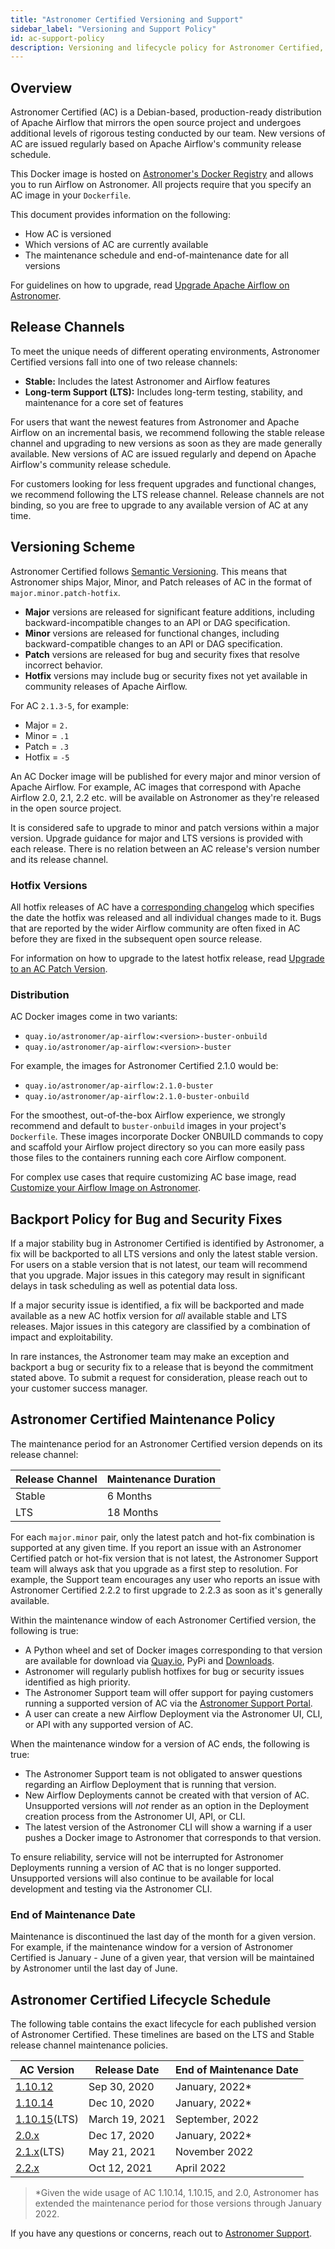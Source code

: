 ```yaml
---
title: "Astronomer Certified Versioning and Support"
sidebar_label: "Versioning and Support Policy"
id: ac-support-policy
description: Versioning and lifecycle policy for Astronomer Certified, our Apache Airflow offering for Astronomer Enterprise.
---
```


## Overview

Astronomer Certified (AC) is a Debian-based, production-ready distribution of Apache Airflow that mirrors the open source project and undergoes additional levels of rigorous testing conducted by our team. New versions of AC are issued regularly based on Apache Airflow's community release schedule.

This Docker image is hosted on [Astronomer's Docker Registry](https://quay.io/repository/astronomer/ap-airflow?tab=tags) and allows you to run Airflow on Astronomer. All projects require that you specify an AC image in your `Dockerfile`.

This document provides information on the following:

- How AC is versioned
- Which versions of AC are currently available
- The maintenance schedule and end-of-maintenance date for all versions

For guidelines on how to upgrade, read [Upgrade Apache Airflow on Astronomer](manage-airflow-versions.md).

## Release Channels

To meet the unique needs of different operating environments, Astronomer Certified versions fall into one of two release channels:

- **Stable:** Includes the latest Astronomer and Airflow features
- **Long-term Support (LTS):** Includes long-term testing, stability, and maintenance for a core set of features

For users that want the newest features from Astronomer and Apache Airflow on an incremental basis, we recommend following the stable release channel and upgrading to new versions as soon as they are made generally available. New versions of AC are issued regularly and depend on Apache Airflow's community release schedule.

For customers looking for less frequent upgrades and functional changes, we recommend following the LTS release channel. Release channels are not binding, so you are free to upgrade to any available version of AC at any time.

## Versioning Scheme

Astronomer Certified follows [Semantic Versioning](https://semver.org/). This means that Astronomer ships Major, Minor, and Patch releases of AC in the format of `major.minor.patch-hotfix`.

- **Major** versions are released for significant feature additions, including backward-incompatible changes to an API or DAG specification.
- **Minor** versions are released for functional changes, including backward-compatible changes to an API or DAG specification.
- **Patch** versions are released for bug and security fixes that resolve incorrect behavior.
- **Hotfix** versions may include bug or security fixes not yet available in community releases of Apache Airflow.

For AC `2.1.3-5`, for example:

- Major = `2.`
- Minor = `.1`
- Patch = `.3`
- Hotfix = `-5`

An AC Docker image will be published for every major and minor version of Apache Airflow. For example, AC images that correspond with Apache Airflow 2.0, 2.1, 2.2 etc. will be available on Astronomer as they're released in the open source project.

It is considered safe to upgrade to minor and patch versions within a major version. Upgrade guidance for major and LTS versions is provided with each release. There is no relation between an AC release's version number and its release channel.

### Hotfix Versions

All hotfix releases of AC have a [corresponding changelog](https://github.com/astronomer/ap-airflow/blob/master/2.1.0/CHANGELOG.md) which specifies the date the hotfix was released and all individual changes made to it. Bugs that are reported by the wider Airflow community are often fixed in AC before they are fixed in the subsequent open source release.

For information on how to upgrade to the latest hotfix release, read [Upgrade to an AC Patch Version](manage-airflow-versions.md#patch-versions-of-astronomer-certified).

### Distribution

AC Docker images come in two variants:

- `quay.io/astronomer/ap-airflow:<version>-buster-onbuild`
- `quay.io/astronomer/ap-airflow:<version>-buster`

For example, the images for Astronomer Certified 2.1.0 would be:

- `quay.io/astronomer/ap-airflow:2.1.0-buster`
- `quay.io/astronomer/ap-airflow:2.1.0-buster-onbuild`

For the smoothest, out-of-the-box Airflow experience, we strongly recommend and default to `buster-onbuild` images in your project's `Dockerfile`. These images incorporate Docker ONBUILD commands to copy and scaffold your Airflow project directory so you can more easily pass those files to the containers running each core Airflow component.

For complex use cases that require customizing AC base image, read [Customize your Airflow Image on Astronomer](customize-image.md).

## Backport Policy for Bug and Security Fixes

If a major stability bug in Astronomer Certified is identified by Astronomer, a fix will be backported to all LTS versions and only the latest stable version. For users on a stable version that is not latest, our team will recommend that you upgrade. Major issues in this category may result in significant delays in task scheduling as well as potential data loss.

If a major security issue is identified, a fix will be backported and made available as a new AC hotfix version for _all_ available stable and LTS releases. Major issues in this category are classified by a combination of impact and exploitability.

In rare instances, the Astronomer team may make an exception and backport a bug or security fix to a release that is beyond the commitment stated above. To submit a request for consideration, please reach out to your customer success manager.

## Astronomer Certified Maintenance Policy

The maintenance period for an Astronomer Certified version depends on its release channel:

| Release Channel | Maintenance Duration |
| --------------- | -------------------- |
| Stable          | 6 Months             |
| LTS             | 18 Months            |

For each `major.minor` pair, only the latest patch and hot-fix combination is supported at any given time. If you report an issue with an Astronomer Certified patch or hot-fix version that is not latest, the Astronomer Support team will always ask that you upgrade as a first step to resolution. For example, the Support team encourages any user who reports an issue with Astronomer Certified 2.2.2 to first upgrade to 2.2.3 as soon as it's generally available.

Within the maintenance window of each Astronomer Certified version, the following is true:

- A Python wheel and set of Docker images corresponding to that version are available for download via [Quay.io](http://quay.io), PyPi and [Downloads](https://www.astronomer.io/downloads).
- Astronomer will regularly publish hotfixes for bug or security issues identified as high priority.
- The Astronomer Support team will offer support for paying customers running a supported version of AC via the [Astronomer Support Portal](https://support.astronomer.io).
- A user can create a new Airflow Deployment via the Astronomer UI, CLI, or API with any supported version of AC.

When the maintenance window for a version of AC ends, the following is true:

- The Astronomer Support team is not obligated to answer questions regarding an Airflow Deployment that is running that version.
- New Airflow Deployments cannot be created with that version of AC. Unsupported versions will _not_ render as an option in the Deployment creation process from the Astronomer UI, API, or CLI.
- The latest version of the Astronomer CLI will show a warning if a user pushes a Docker image to Astronomer that corresponds to that version.

To ensure reliability, service will not be interrupted for Astronomer Deployments running a version of AC that is no longer supported. Unsupported versions will also continue to be available for local development and testing via the Astronomer CLI.

### End of Maintenance Date

Maintenance is discontinued the last day of the month for a given version. For example, if the maintenance window for a version of Astronomer Certified is January - June of a given year, that version will be maintained by Astronomer until the last day of June.

## Astronomer Certified Lifecycle Schedule

The following table contains the exact lifecycle for each published version of Astronomer Certified. These timelines are based on the LTS and Stable release channel maintenance policies.

| AC Version                                                                           | Release Date   | End of Maintenance Date |
| ------------------------------------------------------------------------------------ | -------------- | ----------------------- |
| [1.10.12](https://github.com/astronomer/ap-airflow/blob/master/1.10.12/CHANGELOG.md) | Sep 30, 2020   | January, 2022*         |
| [1.10.14](https://github.com/astronomer/ap-airflow/blob/master/1.10.14/CHANGELOG.md) | Dec 10, 2020   | January, 2022*         |
| [1.10.15](https://github.com/astronomer/ap-airflow/blob/master/1.10.15/CHANGELOG.md)(LTS) | March 19, 2021 | September, 2022         |
| [2.0.x](https://github.com/astronomer/ap-airflow/blob/master/2.0.0/CHANGELOG.md)     | Dec 17, 2020   | January, 2022*         |
| [2.1.x](https://github.com/astronomer/ap-airflow/blob/master/2.1.4/CHANGELOG.md)(LTS)     | May 21, 2021   | November 2022           |
| [2.2.x](https://github.com/astronomer/ap-airflow/blob/master/2.2.0/CHANGELOG.md)     | Oct 12, 2021   | April 2022              |

> *Given the wide usage of AC 1.10.14, 1.10.15, and 2.0, Astronomer has extended the maintenance period for those versions through January 2022.

If you have any questions or concerns, reach out to [Astronomer Support](https://support.astronomer.io).
